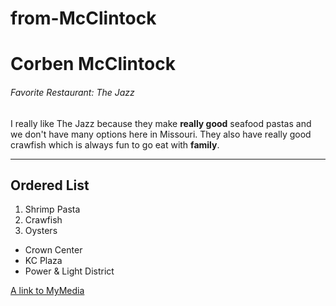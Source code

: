 # from-McClintock

# Corben McClintock

###### Favorite Restaurant: The Jazz

I really like The Jazz because they make **really good** seafood pastas and we don't have many options here in Missouri. 
They also have really good crawfish which is always fun to go eat with **family**.

---

## Ordered List

1. Shrimp Pasta
2. Crawfish
3. Oysters

* Crown Center
* KC Plaza
* Power & Light District

[A link to MyMedia](myMedia.md)


